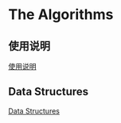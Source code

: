 The Algorithms
===

使用说明
---

[使用说明](./Documents/使用说明.md)

Data Structures
---

[Data Structures](./Documents/DataStructures.md)
